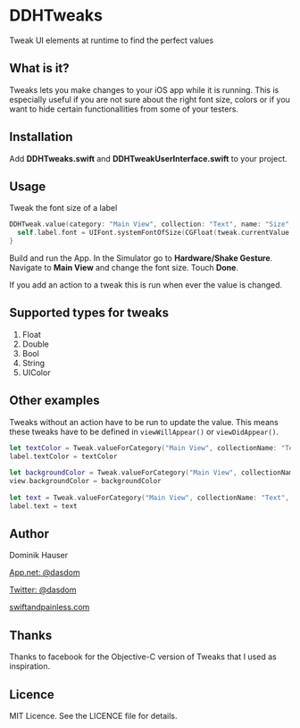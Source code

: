 # DDHTweaks
Tweak UI elements at runtime to find the perfect values

What is it?
-----------

Tweaks lets you make changes to your iOS app while it is running. This is especially useful if you are not sure about the right font size, colors or if you want to hide certain functionallities from some of your testers.

Installation
------------

Add **DDHTweaks.swift** and **DDHTweakUserInterface.swift** to your project.

Usage
-----

Tweak the font size of a label

```swift
DDHTweak.value(category: "Main View", collection: "Text", name: "Size", defaultValue: 20, min: 10, max: 40) { tweak in
  self.label.font = UIFont.systemFontOfSize(CGFloat(tweak.currentValue!))
}
```

Build and run the App. In the Simulator go to **Hardware/Shake Gesture**. Navigate to **Main View** and change the font size. Touch **Done**.

If you add an action to a tweak this is run when ever the value is changed.

Supported types for tweaks
--------------------------

1. Float
2. Double
3. Bool
4. String
5. UIColor

Other examples
--------------

Tweaks without an action have to be run to update the value. This means these tweaks have to be defined in `viewWillAppear()` or `viewDidAppear()`.

```swift
let textColor = Tweak.valueForCategory("Main View", collectionName: "Text", name: "Color", defaultValue: UIColor.blackColor())
label.textColor = textColor
        
let backgroundColor = Tweak.valueForCategory("Main View", collectionName: "Background", name: "Color", defaultValue: UIColor.whiteColor())
view.backgroundColor = backgroundColor
        
let text = Tweak.valueForCategory("Main View", collectionName: "Text", name: "Text", defaultValue: "Hello")
label.text = text

```
## Author

Dominik Hauser

[App.net: @dasdom](https://alpha.app.net/dasdom)

[Twitter: @dasdom](https://twitter.com/dasdom)

[swiftandpainless.com](http://swiftandpainless.com)

## Thanks

Thanks to facebook for the Objective-C version of Tweaks that I used as inspiration.

Licence
-------

MIT Licence. See the LICENCE file for details.
